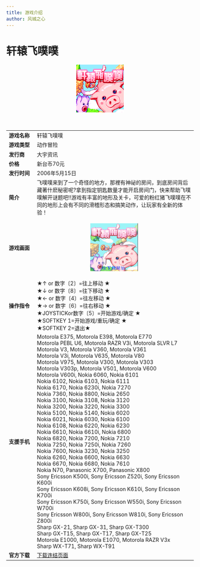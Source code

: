 ```yaml
---
title: 游戏介绍
author: 风城之心
---
```


# 轩辕飞噗噗

<center>

![轩辕飞噗噗](../../../public/img/games/mobi/mobi001.gif)   
</center>
<br>
<table border="0" width="100%">
  <tbody><tr>
    <td width="15%" ><b>游戏名称</b></td>
    <td >轩辕飞噗噗
</td>
  </tr>
  <tr>
    <td width="15%" >
    <b>游戏类型</b></td>
    <td >动作冒险</td>
  </tr>
  <tr>
    <td width="15%" >
    <b>发行商</b></td>
    <td >大宇资讯</td>
  </tr>
  <tr>
    <td width="15%" ><b>价格</b></td>
    <td >新台币70元</td>
  </tr>
  <tr>
    <td width="15%" ><b>发行时间</b></td>
    <td >2006年5月15日</td>
  </tr>
  <tr>
    <td width="15%" ><b>简介</b></td>
    <td >
    飞噗噗来到了一个奇怪的地方，那裡有神祕的房间，到底房间背后藏著什麽秘密呢?拿到指定钥匙数量才能开启房间门，快来帮助飞噗噗解开谜题吧!!游戏有丰富的地形及关卡，可爱的粉红猪飞噗噗在不同的地形上会有不同的滑稽形态和搞笑动作，让玩家有全新的体验！</td>
  </tr>
  <tr>
    <td width="15%" ><b>游戏画面</b></td>
    <td >
    
<center>

![轩辕飞噗噗](../../../public/img/games/mobi/AM041_Feipupu.gif)
</center>
</td>
  </tr>
  <tr>
    <td width="15%" ><b>操作指令</b></td>
    <td >
    ★↑ or 数字〔2〕=往上移动 ★<br>
    ★↓ or 数字〔8〕=往下移动 ★<br>
    ★← or 数字〔4〕=往左移动 ★<br>
    ★→ or 数字〔6〕=往右移动 ★<br>
    ★JOYSTICKor数字〔5〕=开始游戏/确定 ★<br>
    ★SOFTKEY 1=开始游戏/重玩/确定 ★<br>
    ★SOFTKEY 2=退出★</td>
  </tr>
  <tr>
    <td width="15%" ><b>支援手机</b></td>
    <td >
    Motorola E375, Motorola E398, Motorola E770<br>
    Motorola PEBL U6, Motorola RAZR V3i, Motorola SLVR L7<br>
    Motorola V3, Motorola V360, Motorola V361<br>
    Motorola V3i, Motorola V635, Motorola V80<br>
    Motorola V975, Motorola V300, Motorola V303<br>
    Motorola V303p, Motorola V501, Motorola V600<br>
    Motorola V600i, Nokia 6060, Nokia 6101<br>
    Nokia 6102, Nokia 6103, Nokia 6111<br>
    Nokia 6170, Nokia 6230i, Nokia 7270<br>
    Nokia 7360, Nokia 8800, Nokia 2650<br>
    Nokia 3100, Nokia 3108, Nokia 3120<br>
    Nokia 3200, Nokia 3220, Nokia 3300<br>
    Nokia 5100, Nokia 5140, Nokia 6020<br>
    Nokia 6021, Nokia 6030, Nokia 6100<br>
    Nokia 6108, Nokia 6220, Nokia 6230<br>
    Nokia 6610, Nokia 6610i, Nokia 6800<br>
    Nokia 6820, Nokia 7200, Nokia 7210<br>
    Nokia 7250, Nokia 7250i, Nokia 7260<br>
    Nokia 7600, Nokia 3230, Nokia 3250<br>
    Nokia 6260, Nokia 6600, Nokia 6630<br>
    Nokia 6670, Nokia 6680, Nokia 7610<br>
    Nokia N70, Panasonic X700, Panasonic X800<br>
    Sony Ericsson K500i, Sony Ericsson Z520i, Sony Ericsson K600i<br>
    Sony Ericsson K608i, Sony Ericsson K610i, Sony Ericsson K700i<br>
    Sony Ericsson K750i, Sony Ericsson W550i, Sony Ericsson W700i<br>
    Sony Ericsson W800i, Sony Ericsson W810i, Sony Ericsson Z800i<br>
    Sharp GX-21, Sharp GX-31, Sharp GX-T300<br>
    Sharp GX-T15, Sharp GX-T17, Sharp GX-T25<br>
    Motorola E1000, Motorola E1070, Motorola RAZR V3x<br>
    Sharp WX-T71, Sharp WX-T91</td>
  </tr>
  <tr>
    <td width="15%" ><b>官方下载</b></td>
    <td >
    <a href="http://web.gamecool.com.tw/Game.asp?game_id=Feipupu" target="_blank">下载连结页面</a></td>
  </tr>
  </tbody></table>         


<style scoped>
  .vp-doc td {
    border: 1px solid var(--vp-c-divider); 
    padding: 10px 15px;
}

  .vp-doc th {
    border: 1px solid var(--vp-c-divider); 
    padding: 10px 15px;
    height:30px;
}
</style>
